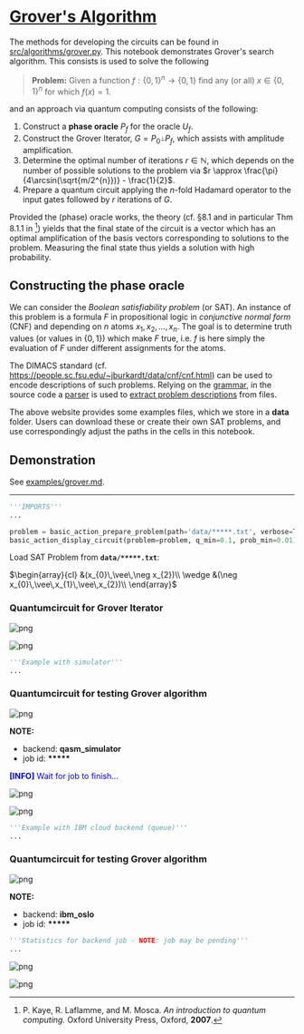 # [Grover's Algorithm](../notebooks/grover.ipynb) #

The methods for developing the circuits can be found in [src/algorithms/grover.py](../src/algorithms/grover.py). This notebook demonstrates Grover's search algorithm. This consists is used to solve the following

> **Problem:** Given a function $f:\{0,1\}^{n} \to \{0,1\}$ find any (or all) $x\in\{0,1\}^{n}$ for which $f(x)=1$.

and an approach via quantum computing consists of the following:

1. Construct a **phase oracle** $P_{f}$ for the oracle $U_{f}$.
2. Construct the Grover Iterator, $G = P_{0^{\perp}}P_{f}$, which assists with amplitude amplification.
3. Determine the optimal number of iterations $r\in\mathbb{N}$, which depends on the number of possible solutions to the problem via $r \approx \frac{\pi}{4\arcsin(\sqrt{m/2^{n}})} - \frac{1}{2}$.
4. Prepare a quantum circuit applying the $n$-fold Hadamard operator to the input gates followed by $r$ iterations of $G$.

Provided the (phase) oracle works, the theory (cf. §8.1 and in particular Thm 8.1.1 in [^1]) yields that the final state of the circuit is a vector which has an optimal amplification of the basis vectors corresponding to solutions to the problem. Measuring the final state thus yields a solution with high probability.

## Constructing the phase oracle ##

We can consider the _Boolean satisfiability problem_ (or SAT).
An instance of this problem is a formula $F$ in propositional logic in _conjunctive normal form_ (CNF) and depending on $n$ atoms $x_{1},x_{2},\ldots,x_{n}$. The goal is to determine truth values (or values in $\{0,1\}$) which make $F$ true, i.e. $f$ is here simply the evaluation of $F$ under different assignments for the atoms.

The DIMACS standard (cf. <https://people.sc.fsu.edu/~jburkardt/data/cnf/cnf.html>) can be used to encode descriptions of such problems.
Relying on the [grammar](../assets/DIMACS.lark), in the source code a [parser](../src/parsers/dimacs.py) is used to [extract problem descriptions](../src/models/boolsat/dimacs.py) from files.

The above website provides some examples files, which we store in a **data** folder. Users can download these or create their own SAT problems, and use correspondingly adjust the paths in the cells in this notebook.

## Demonstration ##

See [examples/grover.md](../examples/grover.md).

----
[^1]: P. Kaye, R. Laflamme, and M. Mosca. _An introduction to quantum computing._ Oxford University Press, Oxford, **2007**.


```python
'''IMPORTS'''
...
```


```python
problem = basic_action_prepare_problem(path='data/*****.txt', verbose=True);
basic_action_display_circuit(problem=problem, q_min=0.1, prob_min=0.01);
```


Load SAT Problem from <b><code>data/*****.txt</code></b>:



$\begin{array}{cl}
&(x_{0}\,\vee\,\neg x_{2})\\
\wedge &(\neg x_{0}\,\vee\,x_{1}\,\vee\,x_{2})\\
\end{array}$



<h3>Quantumcircuit for Grover Iterator</h3>




![png](grover_files/grover_2_3.png)





![png](grover_files/grover_2_4.png)




```python
'''Example with simulator'''
...
```


<h3>Quantumcircuit for testing Grover algorithm</h3>




![png](grover_files/grover_3_1.png)




<b>NOTE:</b>
<ul>
    <li>backend: <b>qasm_simulator</b></li>
    <li>job id: <b>*****</b></li>
</ul>



<p style="color:blue;"><b>[INFO]</b> Wait for job to finish...</b>




![png](grover_files/grover_3_4.png)





![png](grover_files/grover_3_5.png)




```python
'''Example with IBM cloud backend (queue)'''
...
```


<h3>Quantumcircuit for testing Grover algorithm</h3>




![png](grover_files/grover_4_1.png)




<b>NOTE:</b>
<ul>
    <li>backend: <b>ibm_oslo</b></li>
    <li>job id: <b>*****</b></li>
</ul>



```python
'''Statistics for backend job - NOTE: job may be pending'''
...
```



![png](grover_files/grover_5_0.png)





![png](grover_files/grover_5_1.png)
